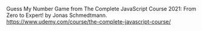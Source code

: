 Guess My Number Game from The Complete JavaScript Course 2021: From Zero to Expert! by Jonas Schmedtmann.
https://www.udemy.com/course/the-complete-javascript-course/
